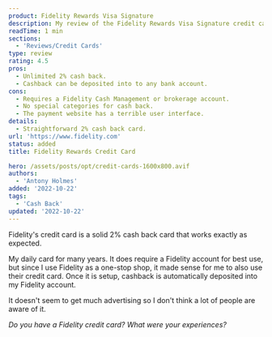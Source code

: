 ```yaml
---
product: Fidelity Rewards Visa Signature
description: My review of the Fidelity Rewards Visa Signature credit card.
readTime: 1 min
sections:
  - 'Reviews/Credit Cards'
type: review
rating: 4.5
pros:
  - Unlimited 2% cash back.
  - Cashback can be deposited into to any bank account.
cons:
  - Requires a Fidelity Cash Management or brokerage account.
  - No special categories for cash back.
  - The payment website has a terrible user interface.
details:
  - Straightforward 2% cash back card.
url: 'https://www.fidelity.com'
status: added
title: Fidelity Rewards Credit Card

hero: /assets/posts/opt/credit-cards-1600x800.avif
authors:
  - 'Antony Holmes'
added: '2022-10-22'
tags:
  - 'Cash Back'
updated: '2022-10-22'
---
```


Fidelity's credit card is a solid 2% cash back card that works exactly as expected.

<!-- more -->

My daily card for many years. It does require a Fidelity account for best use, but since I use Fidelity as a one-stop shop, it made sense for me to also use their credit card. Once it is setup, cashback is automatically deposited into my Fidelity account.

It doesn't seem to get much advertising so I don't think a lot of people are aware of it.

_Do you have a Fidelity credit card? What were your experiences?_
